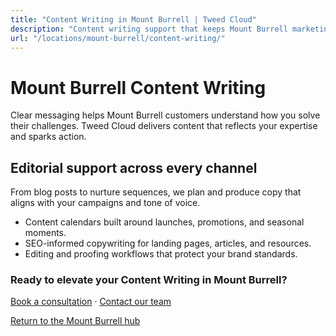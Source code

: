 ```yaml
---
title: "Content Writing in Mount Burrell | Tweed Cloud"
description: "Content writing support that keeps Mount Burrell marketing channels fresh."
url: "/locations/mount-burrell/content-writing/"
---
```


# Mount Burrell Content Writing

Clear messaging helps Mount Burrell customers understand how you solve their challenges. Tweed Cloud delivers content that reflects your expertise and sparks action.

## Editorial support across every channel

From blog posts to nurture sequences, we plan and produce copy that aligns with your campaigns and tone of voice.

- Content calendars built around launches, promotions, and seasonal moments.
- SEO-informed copywriting for landing pages, articles, and resources.
- Editing and proofing workflows that protect your brand standards.

### Ready to elevate your Content Writing in Mount Burrell?

[Book a consultation](/consultation/) · [Contact our team](/contact/)

[Return to the Mount Burrell hub](/locations/mount-burrell/)
